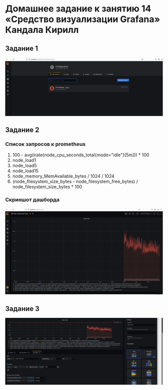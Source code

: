 # Домашнее задание к занятию 14 «Средство визуализации Grafana» Кандала Кирилл
## Задание 1

![grafana dash](https://github.com/wintercomesX/10-monitoring-03-grafana/blob/main/grafana1.PNG)

## Задание 2
### Список запросов к prometheus
1. 100 - avg(irate(node_cpu_seconds_total{mode="idle"}[5m])) * 100
2. node_load1
3. node_load5
4. node_load15
5. node_memory_MemAvailable_bytes / 1024 / 1024
6. (node_filesystem_size_bytes - node_filesystem_free_bytes) / node_filesystem_size_bytes * 100

### Скриншот дашборда

![grafana dash](https://github.com/wintercomesX/10-monitoring-03-grafana/blob/main/grafana3.PNG) 

## Задание 3

![grafana dash](https://github.com/wintercomesX/10-monitoring-03-grafana/blob/main/grafana4.PNG) 
